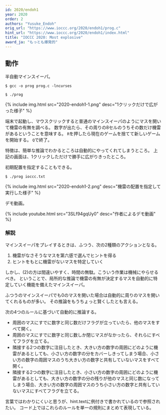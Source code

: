 ```yaml
---
id: 2020/endoh1
year: 2020
order: 2
authors: "Yusuke_Endoh"
orig_url: "https://www.ioccc.org/2020/endoh1/prog.c"
hint_url: "https://www.ioccc.org/2020/endoh1/index.html"
title: "IOCCC 2020: Most explosive"
award_ja: "もっとも爆発的"
---
```


## 動作

半自動マインスイーパ。

```
$ gcc -o prog prog.c -lncurses

$ ./prog
```

{% include img.html src="2020-endoh1-1.png" desc="1クリックだけで広がった様子" %}

端末で起動し、マウスクリックすると普通のマインスイーパのようにマスを開いて機雷の有無を調べる。
数字が出たら、その周りの8セルのうちその数だけ機雷があるということを意味する。
`R`を押したら現在のゲームを捨てて新しいゲームを開始する。
`Q`で終了。

特徴は、簡単な推論でわかるところは自動的にやってくれてしまうところ。
上記の画面は、1クリックしただけで勝手に広がりきったところ。

初期配置を指定することもできる。

```
$ ./prog ioccc.txt
```

{% include img.html src="2020-endoh1-2.png" desc="機雷の配置を指定して実行した様子" %}

デモ動画。

{% include youtube.html src="3SLf94gqUy0" desc="作者によるデモ動画" %}

### 解説

マインスイーパをプレイするときは、ふつう、次の2種類のアクションとなる。

1. 機雷がなさそうなマスを第六感で選んでヒントを得る
2. ヒントをもとに機雷がないマスを特定していく

しかし、(2)の方は間違いやすく、時間の無駄。こういう作業は機械にやらせるべき。
ということで、局所的な推論で機雷の有無が決定するマスを自動的に特定していく機能を備えたマインスイーパ。

ふつうのマインスイーパでも0のマスを開いた場合は自動的に周りのマスを開いてくれるものが多い。
その推論をもうちょっと賢くしたとも言える。

次の4つのルールに基づいて自動的に推論する。

* 周囲のマスにすでに数字と同じ数だけフラグが立っていたら、他のマスをすべて開く。
* 周囲のマスにすでに数字と同じ数しか閉じマスがなかったら、それらにすべてフラグを立てる。
* 隣接する2つの数字に注目したとき、大きい方の数字の周囲にどのように機雷があるとしても、小さい方の数字の分をカバーしきってしまう場合、小さい方の数字の周囲マスのうち大きい方の数字と共有していないマスをすべて開く。
* 隣接する2つの数字に注目したとき、小さい方の数字の周囲にどのように機雷があるとしても、大きい方の数字の分の残りが他のマスと同じ数になってしまう場合、大きい方の数字の周囲マスのうち小さい方の数字と共有していないマスにすべてフラグを立てる。

言葉ではわかりにくいと思うが、hint.textに例付きで書かれているので参照されたい。
コード上ではこれらのルールを単一の規則にまとめて表現している。
